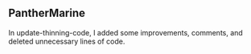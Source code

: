 ## PantherMarine
In update-thinning-code, I added some improvements, comments, and deleted unnecessary lines of code. 
